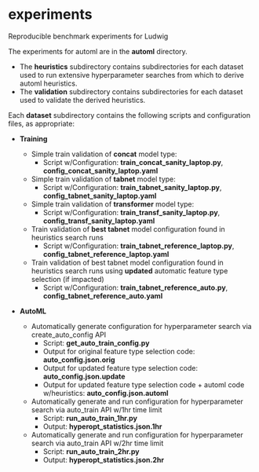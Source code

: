# experiments
Reproducible benchmark experiments for Ludwig

The experiments for automl are in the __automl__ directory.
* The __heuristics__ subdirectory contains subdirectories for each dataset used to run extensive hyperparameter searches from which to derive automl heuristics.
* The __validation__ subdirectory contains subdirectories for each dataset used to validate the derived heuristics.

Each __dataset__ subdirectory contains the following scripts and configuration files, as appropriate:
* __Training__
  * Simple train validation of __concat__ model type:
    * Script w/Configuration: **train_concat_sanity_laptop.py**, **config_concat_sanity_laptop.yaml**
  * Simple train validation of __tabnet__ model type:
    * Script w/Configuration: **train_tabnet_sanity_laptop.py**, **config_tabnet_sanity_laptop.yaml**
  * Simple train validation of __transformer__ model type:
    * Script w/Configuration: **train_transf_sanity_laptop.py**, **config_transf_sanity_laptop.yaml**
  * Train validation of __best tabnet__ model configuration found in heuristics search runs
    * Script w/Configuration: **train_tabnet_reference_laptop.py**, **config_tabnet_reference_laptop.yaml**
  * Train validation of best tabnet model configuration found in heuristics search runs using __updated__ automatic feature type selection (if impacted)
    * Script w/Configuration: **train_tabnet_reference_auto.py**, **config_tabnet_reference_auto.yaml**


* __AutoML__
  * Automatically generate configuration for hyperparameter search via create_auto_config API 
    * Script: **get_auto_train_config.py**
    * Output for original feature type selection code: **auto_config.json.orig**
    * Output for updated feature type selection code: **auto_config.json.update**
    * Output for updated feature type selection code + automl code w/heuristics: **auto_config.json.automl**
  * Automatically generate and run configuration for hyperparameter search via auto_train API w/1hr time limit
    * Script: **run_auto_train_1hr.py**
    * Output: **hyperopt_statistics.json.1hr**
  * Automatically generate and run configuration for hyperparameter search via auto_train API w/2hr time limit
    * Script: **run_auto_train_2hr.py**
    * Output: **hyperopt_statistics.json.2hr**

